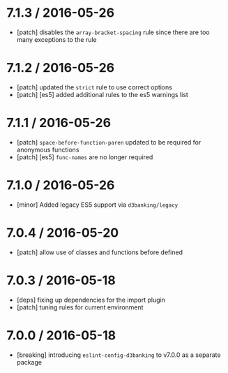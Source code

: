 7.1.3 / 2016-05-26
==================
- [patch] disables the `array-bracket-spacing` rule since there are too many exceptions to the rule

7.1.2 / 2016-05-26
==================
- [patch] updated the `strict` rule to use correct options
- [patch] [es5] added additional rules to the es5 warnings list

7.1.1 / 2016-05-26
==================
- [patch] `space-before-function-paren` updated to be required for anonymous functions
- [patch] [es5] `func-names` are no longer required

7.1.0 / 2016-05-26
==================
- [minor] Added legacy ES5 support via `d3banking/legacy`

7.0.4 / 2016-05-20
==================
- [patch] allow use of classes and functions before defined

7.0.3 / 2016-05-18
==================
- [deps] fixing up dependencies for the import plugin
- [patch] tuning rules for current environment

7.0.0 / 2016-05-18
==================
- [breaking] introducing `eslint-config-d3banking` to v7.0.0 as a separate package